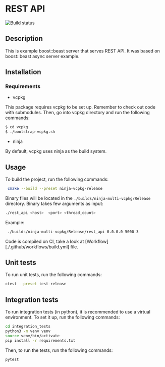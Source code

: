# REST API
![Build status](https://github.com/wrazik/rest_api/actions/workflows/build.yml/badge.svg)

## Description
This is example boost::beast server that serves REST API. It was based on boost::beast async server example.

## Installation
### Requirements
* vcpkg
 
This package requires vcpkg to be set up. Remember to check out code with submodules. Then, go into vcpkg directory and run the following commands: 
```bash
$ cd vcpkg
$ ./bootstrap-vcpkg.sh
```
* ninja
 
By default, vcpkg uses ninja as the build system.
 
## Usage
To build the project, run the following commands:
```bash
 cmake --build --preset ninja-vcpkg-release 
```
Binary files will be located in the `./builds/ninja-multi-vcpkg/Release` directory.
Binary takes few arguments as input:
```bash
./rest_api <host>  <port> <thread_count>
```
Example:
```bash
 ./builds/ninja-multi-vcpkg/Release/rest_api 0.0.0.0 5000 3
 ```

Code is compiled on CI, take a look at [Workflow][./.github/workflows/build.yml] file.
  
## Unit tests
To run unit tests, run the following commands:
```bash
ctest --preset test-release
```
## Integration tests
To run integration tests (in python), it is recommended to use a virtual environment. To set it up, run the following commands:
```bash
cd integration_tests
python3 -m venv venv
source venv/bin/activate
pip install -r requirements.txt
```
Then, to run the tests, run the following commands:
```bash
pytest
```